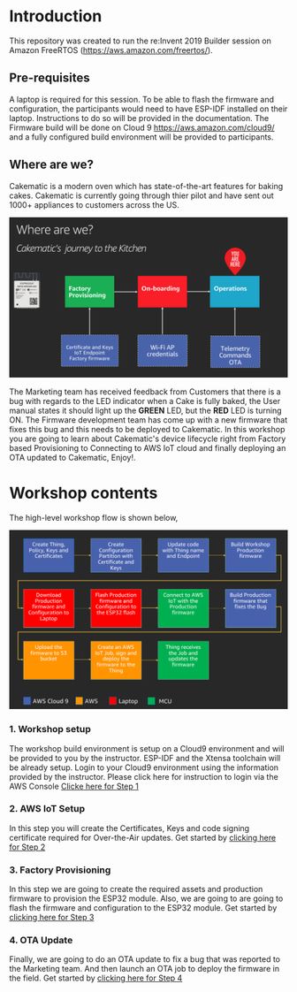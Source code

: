 # Introduction

This repository was created to run the re:Invent 2019 Builder session on Amazon FreeRTOS (https://aws.amazon.com/freertos/).

## Pre-requisites

A laptop is required for this session. To be able to flash the firmware and configuration, the participants would need to have ESP-IDF installed on their laptop. Instructions to do so will be provided in the documentation. The Firmware build will be done on Cloud 9 https://aws.amazon.com/cloud9/ and a fully configured build environment will be provided to participants.

## Where are we?

Cakematic is a modern oven which has state-of-the-art features for baking cakes. Cakematic is currently going through thier pilot and have sent out 1000+ appliances to customers across the US.

![where?](docs/where_are_we.png)

The Marketing team has received feedback from Customers that there is a bug with regards to the LED indicator when a Cake is fully baked, the User manual states it should light up the **GREEN** LED, but the **RED** LED is turning ON. The Firmware development team has come up with a new firmware that fixes this bug and this needs to be deployed to Cakematic. In this workshop you are going to learn about Cakematic's device lifecycle right from Factory based Provisioning to Connecting to AWS IoT cloud and finally deploying an OTA updated to Cakematic, Enjoy!.


# Workshop contents

The high-level workshop flow is shown below,

![workshow workflow?](docs/workflow_for_workshop.png)

### 1. Workshop setup
The workshop build environment is setup on a Cloud9 environment and will be provided to you by the instructor. ESP-IDF and the Xtensa toolchain will be already setup. Login to your Cloud9 environment using the information provided by the instructor. Please click here for instruction to login via the AWS Console [Clicke here for Step 1](docs/01_CLOUD_INIT.md)

### 2. AWS IoT Setup
In this step you will create the Certificates, Keys and code signing certificate required for Over-the-Air updates. Get started by [clicking here for Step 2](docs/02_AWS_IOT_SETUP.md)

### 3. Factory Provisioning
In this step we are going to create the required assets and production firmware to provision the ESP32 module. Also, we are going to are going to flash the firmware and configuration to the ESP32 module. Get started by [clicking here for Step 3](docs/03_FIRMWARE_AND_PARTITION_BUILD.md)

### 4. OTA Update
Finally, we are going to do an OTA update to fix a bug that was reported to the Marketing team. And then launch an OTA job to deploy the firmware in the field. Get started by [clicking here for Step 4](docs/04_OTA_SETUP.md)
